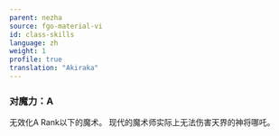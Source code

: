 ```yaml
---
parent: nezha
source: fgo-material-vi
id: class-skills
language: zh
weight: 1
profile: true
translation: "Akiraka"
---
```


### 对魔力：A

无效化A Rank以下的魔术。
现代的魔术师实际上无法伤害天界的神将哪吒。
